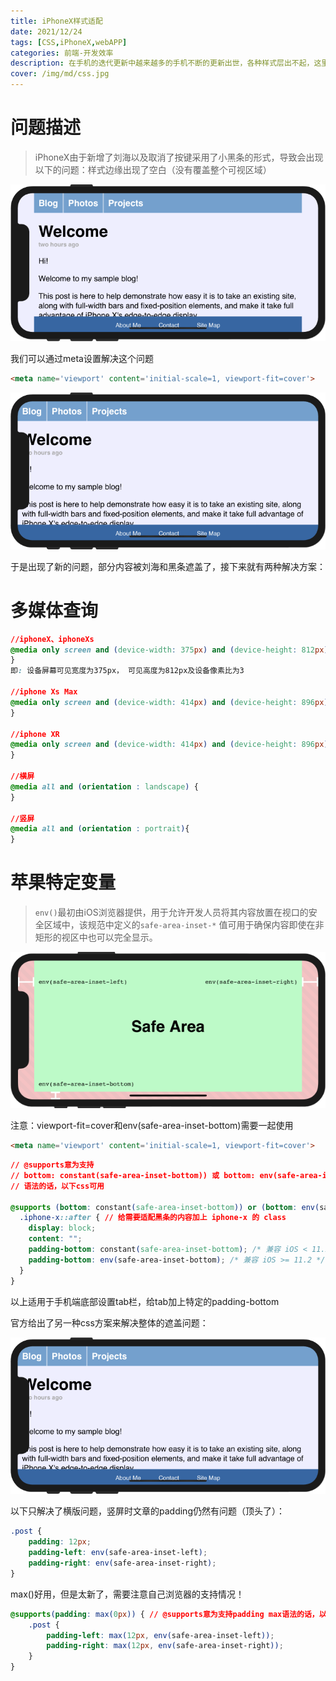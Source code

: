 ```yaml
---
title: iPhoneX样式适配
date: 2021/12/24
tags: [CSS,iPhoneX,webAPP]
categories: 前端-开发效率
description: 在手机的迭代更新中越来越多的手机不断的更新出世，各种样式层出不起，这里针对特殊的iPhoneX刘海屏做出改善。
cover: /img/md/css.jpg
---
```


# 问题描述
>iPhoneX由于新增了刘海以及取消了按键采用了小黑条的形式，导致会出现以下的问题：样式边缘出现了空白（没有覆盖整个可视区域）

![可视区域](/img/md/css-iphoneX/default-inset-behavior.png)

我们可以通过meta设置解决这个问题
```html
<meta name='viewport' content='initial-scale=1, viewport-fit=cover'>
```

![全屏模式](/img/md/css-iphoneX/viewport-fit-cover.png)

于是出现了新的问题，部分内容被刘海和黑条遮盖了，接下来就有两种解决方案：

# 多媒体查询
```css
//iphoneX、iphoneXs
@media only screen and (device-width: 375px) and (device-height: 812px) and (-webkit-device-pixel-ratio: 3) {
}
即: 设备屏幕可见宽度为375px， 可见高度为812px及设备像素比为3
 
//iphone Xs Max
@media only screen and (device-width: 414px) and (device-height: 896px) and (-webkit-device-pixel-ratio:3) {
}
 
//iphone XR
@media only screen and (device-width: 414px) and (device-height: 896px) and (-webkit-device-pixel-ratio:2) {
}

//横屏
@media all and (orientation : landscape) { 
} 
 
//竖屏
@media all and (orientation : portrait){ 
}
```

# 苹果特定变量
>`env()`最初由iOS浏览器提供，用于允许开发人员将其内容放置在视口的安全区域中，该规范中定义的`safe-area-inset-*` 值可用于确保内容即使在非矩形的视区中也可以完全显示。

![全屏模式](/img/md/css-iphoneX/safe-areas-1.png)

注意：viewport-fit=cover和env(safe-area-inset-bottom)需要一起使用

```html
<meta name='viewport' content='initial-scale=1, viewport-fit=cover'>
```

```css
// @supports意为支持
// bottom: constant(safe-area-inset-bottom)) 或 bottom: env(safe-area-inset-bottom)
// 语法的话，以下css可用
  
@supports (bottom: constant(safe-area-inset-bottom)) or (bottom: env(safe-area-inset-bottom)) {
  .iphone-x::after { // 给需要适配黑条的内容加上 iphone-x 的 class
    display: block;
    content: "";
    padding-bottom: constant(safe-area-inset-bottom); /* 兼容 iOS < 11.2 */
    padding-bottom: env(safe-area-inset-bottom); /* 兼容 iOS >= 11.2 */
  }
}
```

以上适用于手机端底部设置tab栏，给tab加上特定的padding-bottom


官方给出了另一种css方案来解决整体的遮盖问题：

![全屏模式](/img/md/css-iphoneX/viewport-fit-cover.png)

以下只解决了横版问题，竖屏时文章的padding仍然有问题（顶头了）：
```css
.post {
    padding: 12px;
    padding-left: env(safe-area-inset-left);
    padding-right: env(safe-area-inset-right);
}
```

max()好用，但是太新了，需要注意自己浏览器的支持情况！
```css
@supports(padding: max(0px)) { // @supports意为支持padding max语法的话，以下css可用
    .post {
        padding-left: max(12px, env(safe-area-inset-left));
        padding-right: max(12px, env(safe-area-inset-right));
    }
}
```